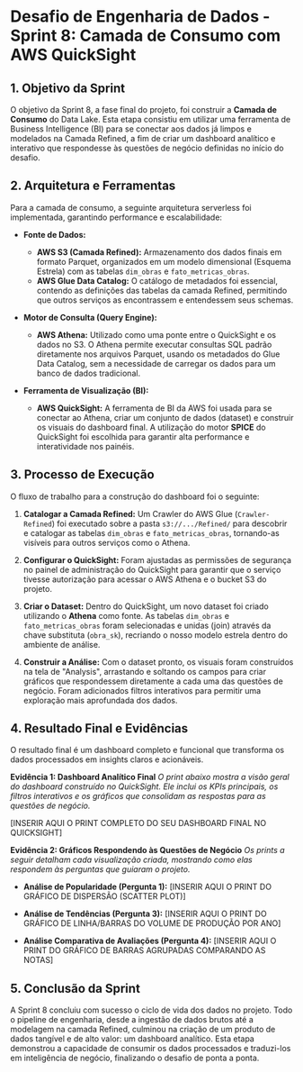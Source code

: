 # Desafio de Engenharia de Dados - Sprint 8: Camada de Consumo com AWS QuickSight

## 1. Objetivo da Sprint
O objetivo da Sprint 8, a fase final do projeto, foi construir a **Camada de Consumo** do Data Lake. Esta etapa consistiu em utilizar uma ferramenta de Business Intelligence (BI) para se conectar aos dados já limpos e modelados na Camada Refined, a fim de criar um dashboard analítico e interativo que respondesse às questões de negócio definidas no início do desafio.

## 2. Arquitetura e Ferramentas
Para a camada de consumo, a seguinte arquitetura serverless foi implementada, garantindo performance e escalabilidade:

* **Fonte de Dados:**
    * **AWS S3 (Camada Refined):** Armazenamento dos dados finais em formato Parquet, organizados em um modelo dimensional (Esquema Estrela) com as tabelas `dim_obras` e `fato_metricas_obras`.
    * **AWS Glue Data Catalog:** O catálogo de metadados foi essencial, contendo as definições das tabelas da camada Refined, permitindo que outros serviços as encontrassem e entendessem seus schemas.

* **Motor de Consulta (Query Engine):**
    * **AWS Athena:** Utilizado como uma ponte entre o QuickSight e os dados no S3. O Athena permite executar consultas SQL padrão diretamente nos arquivos Parquet, usando os metadados do Glue Data Catalog, sem a necessidade de carregar os dados para um banco de dados tradicional.

* **Ferramenta de Visualização (BI):**
    * **AWS QuickSight:** A ferramenta de BI da AWS foi usada para se conectar ao Athena, criar um conjunto de dados (dataset) e construir os visuais do dashboard final. A utilização do motor **SPICE** do QuickSight foi escolhida para garantir alta performance e interatividade nos painéis.

## 3. Processo de Execução
O fluxo de trabalho para a construção do dashboard foi o seguinte:

1.  **Catalogar a Camada Refined:** Um Crawler do AWS Glue (`Crawler-Refined`) foi executado sobre a pasta `s3://.../Refined/` para descobrir e catalogar as tabelas `dim_obras` e `fato_metricas_obras`, tornando-as visíveis para outros serviços como o Athena.

2.  **Configurar o QuickSight:** Foram ajustadas as permissões de segurança no painel de administração do QuickSight para garantir que o serviço tivesse autorização para acessar o AWS Athena e o bucket S3 do projeto.

3.  **Criar o Dataset:** Dentro do QuickSight, um novo dataset foi criado utilizando o **Athena** como fonte. As tabelas `dim_obras` e `fato_metricas_obras` foram selecionadas e unidas (join) através da chave substituta (`obra_sk`), recriando o nosso modelo estrela dentro do ambiente de análise.

4.  **Construir a Análise:** Com o dataset pronto, os visuais foram construídos na tela de "Analysis", arrastando e soltando os campos para criar gráficos que respondessem diretamente a cada uma das questões de negócio. Foram adicionados filtros interativos para permitir uma exploração mais aprofundada dos dados.

## 4. Resultado Final e Evidências
O resultado final é um dashboard completo e funcional que transforma os dados processados em insights claros e acionáveis.

**Evidência 1: Dashboard Analítico Final**
*O print abaixo mostra a visão geral do dashboard construído no QuickSight. Ele inclui os KPIs principais, os filtros interativos e os gráficos que consolidam as respostas para as questões de negócio.*

[INSERIR AQUI O PRINT COMPLETO DO SEU DASHBOARD FINAL NO QUICKSIGHT]

**Evidência 2: Gráficos Respondendo às Questões de Negócio**
*Os prints a seguir detalham cada visualização criada, mostrando como elas respondem às perguntas que guiaram o projeto.*

* **Análise de Popularidade (Pergunta 1):**
    [INSERIR AQUI O PRINT DO GRÁFICO DE DISPERSÃO (SCATTER PLOT)]

* **Análise de Tendências (Pergunta 3):**
    [INSERIR AQUI O PRINT DO GRÁFICO DE LINHA/BARRAS DO VOLUME DE PRODUÇÃO POR ANO]

* **Análise Comparativa de Avaliações (Pergunta 4):**
    [INSERIR AQUI O PRINT DO GRÁFICO DE BARRAS AGRUPADAS COMPARANDO AS NOTAS]

## 5. Conclusão da Sprint
A Sprint 8 concluiu com sucesso o ciclo de vida dos dados no projeto. Todo o pipeline de engenharia, desde a ingestão de dados brutos até a modelagem na camada Refined, culminou na criação de um produto de dados tangível e de alto valor: um dashboard analítico. Esta etapa demonstrou a capacidade de consumir os dados processados e traduzi-los em inteligência de negócio, finalizando o desafio de ponta a ponta.